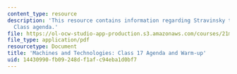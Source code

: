 ```yaml
---
content_type: resource
description: 'This resource contains information regarding Stravinsky to the present:
  Class agenda.'
file: https://ol-ocw-studio-app-production.s3.amazonaws.com/courses/21m-260-stravinsky-to-the-present-spring-2016/14430990fb09248df1afc94eba1d0bf7_MIT21M_260S16_class17.pdf
file_type: application/pdf
resourcetype: Document
title: 'Machines and Technologies: Class 17 Agenda and Warm-up'
uid: 14430990-fb09-248d-f1af-c94eba1d0bf7
---
```

